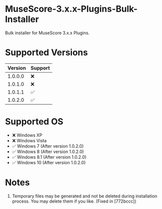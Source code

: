 # MuseScore-3.x.x-Plugins-Bulk-Installer
Bulk installer for MuseScore 3.x.x Plugins.

# Supported Versions
| Version | Support |
| ----------- | ----------- |
| 1.0.0.0 | :x: |
| 1.0.1.0 | :x: |
| 1.0.1.1 | :white_check_mark: |
| 1.0.2.0 | :white_check_mark: |

# Supported OS
- :x: Windows XP
- :x: Windows Vista
- :white_check_mark: Windows 7 (After version 1.0.2.0)
- :white_check_mark: Windows 8 (After version 1.0.2.0)
- :white_check_mark: Windows 8.1 (After version 1.0.2.0)
- :white_check_mark: Windows 10 (After version 1.0.2.0)

# Notes
1. Temporary files may be generated and not be deleted during installation process.  You may delete them if you like. (Fixed in [772bccc])
